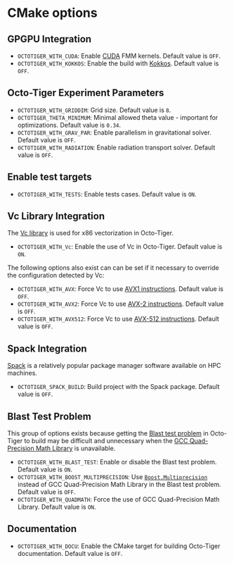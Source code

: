 # CMake options

## GPGPU Integration
* `OCTOTIGER_WITH_CUDA`: Enable [CUDA](https://docs.nvidia.com/cuda/) FMM kernels. Default value is `OFF`.
* `OCTOTIGER_WITH_KOKKOS`: Enable the build with [Kokkos](https://github.com/kokkos/kokkos). Default value is `OFF`.

## Octo-Tiger Experiment Parameters
* `OCTOTIGER_WITH_GRIDDIM`: Grid size. Default value is `8`.
* `OCTOTIGER_THETA_MINIMUM`: Minimal allowed theta value - important for optimizations. Default value is `0.34`.
* `OCTOTIGER_WITH_GRAV_PAR`: Enable parallelism in gravitational solver. Default value is `OFF`.
* `OCTOTIGER_WITH_RADIATION`: Enable radiation transport solver. Default value is `OFF`.

## Enable test targets
* `OCTOTIGER_WITH_TESTS`: Enable tests cases. Default value is `ON`.

## Vc Library Integration
The [Vc library](https://github.com/VcDevel/Vc) is used for x86 vectorization in Octo-Tiger.
* `OCTOTIGER_WITH_Vc`: Enable the use of Vc in Octo-Tiger. Default value is `ON`.

The following options also exist can can be set if it necessary to override the configuration detected by Vc:
* `OCTOTIGER_WITH_AVX`: Force Vc to use [AVX1 instructions](https://software.intel.com/content/www/us/en/develop/articles/introduction-to-intel-advanced-vector-extensions.html). Default value is `OFF`.
* `OCTOTIGER_WITH_AVX2`: Force Vc to use [AVX-2 instructions](https://software.intel.com/content/www/us/en/develop/blogs/haswell-new-instruction-descriptions-now-available.html). Default value is `OFF`.
* `OCTOTIGER_WITH_AVX512`: Force Vc to use [AVX-512 instructions](https://software.intel.com/content/www/us/en/develop/articles/intel-avx-512-instructions.html). Default value is `OFF`.

## Spack Integration
[Spack](https://github.com/spack/spack) is a relatively popular package manager software available on HPC machines.
* `OCTOTIGER_SPACK_BUILD`: Build project with the Spack package. Default value is `OFF`.

## Blast Test Problem 
This group of options exists because getting the [Blast test problem](https://github.com/STEllAR-GROUP/octotiger/tree/master/src/test_problems/blast) in Octo-Tiger to build may be difficult and unnecessary when the [GCC Quad-Precision Math Library](https://gcc.gnu.org/onlinedocs/libquadmath/) is unavailable.

* `OCTOTIGER_WITH_BLAST_TEST`: Enable or disable the Blast test problem. Default value is `ON`.
* `OCTOTIGER_WITH_BOOST_MULTIPRECISION`: Use [`Boost.Multiprecision`](http://www.boost.org/doc/libs/release/libs/multiprecision/index.html) instead of GCC Quad-Precision Math Library in the Blast test problem. Default value is `OFF`.
* `OCTOTIGER_WITH_QUADMATH`: Force the use of GCC Quad-Precision Math Library. Default value is `ON`.

## Documentation
* `OCTOTIGER_WITH_DOCU`: Enable the CMake target for building Octo-Tiger documentation. Default value is `OFF`.
